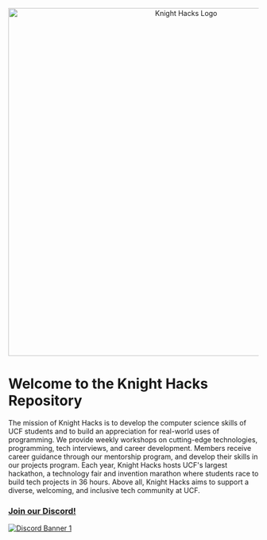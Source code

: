 <p align="center">
  <img src="https://i.imgur.com/8iahFib.png" alt="Knight Hacks Logo" width="700"/>
</p>

# Welcome to the Knight Hacks Repository

The mission of Knight Hacks is to develop the computer science skills of UCF students and to build an appreciation for real-world uses of programming. We provide weekly workshops on cutting-edge technologies, programming, tech interviews, and career development. Members receive career guidance through our mentorship program, and develop their skills in our projects program. Each year, Knight Hacks hosts UCF's largest hackathon, a technology fair and invention marathon where students race to build tech projects in 36 hours. Above all, Knight Hacks aims to support a diverse, welcoming, and inclusive tech community at UCF.

### **[Join our Discord!](https://discord.gg/W9uM5ESFCK)**
<a href="https://discord.gg/W9uM5ESFCK">
  <p>
    <img src="https://discordapp.com/api/guilds/486628710443778071/widget.png?style=banner3" alt="Discord Banner 1"/>
  </p>
</a>
